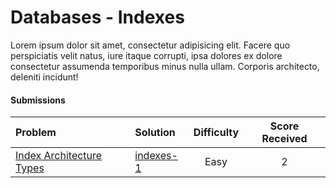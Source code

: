 # Databases - Indexes
Lorem ipsum dolor sit amet, consectetur adipisicing elit. Facere quo perspiciatis velit natus, iure itaque corrupti, ipsa dolores ex dolore consectetur assumenda temporibus minus nulla ullam. Corporis architecto, deleniti incidunt!

#### Submissions
| Problem | Solution | Difficulty | Score Received |
| :--- | :--- | :---: | :---: |
| [Index Architecture Types](https://www.hackerrank.com/challenges/indexes-1) | [indexes-1](indexes-1/solution.txt) | Easy | 2 |
